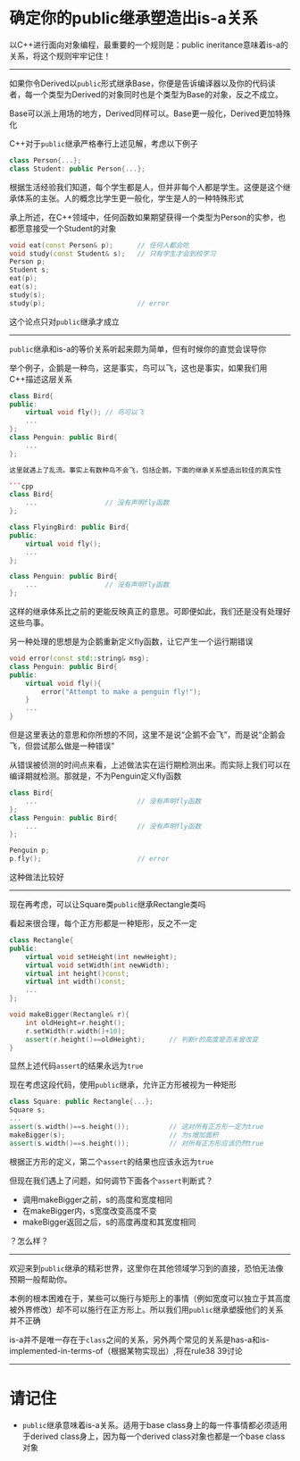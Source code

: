 # 确定你的public继承塑造出is-a关系

以C++进行面向对象编程，最重要的一个规则是：public ineritance意味着is-a的关系，将这个规则牢牢记住！

---

如果你令Derived以`public`形式继承Base，你便是告诉编译器以及你的代码读者，每一个类型为Derived的对象同时也是个类型为Base的对象，反之不成立。

Base可以派上用场的地方，Derived同样可以。Base更一般化，Derived更加特殊化

C++对于`public`继承严格奉行上述见解，考虑以下例子

```cpp
class Person{...};
class Student: public Person{...};
```

根据生活经验我们知道，每个学生都是人，但并非每个人都是学生。这便是这个继承体系的主张。人的概念比学生更一般化，学生是人的一种特殊形式

承上所述，在C++领域中，任何函数如果期望获得一个类型为Person的实参，也都愿意接受一个Student的对象

```cpp
void eat(const Person& p);      // 任何人都会吃
void study(const Student& s);   // 只有学生才会到校学习
Person p;
Student s;
eat(p);
eat(s);
study(s);
study(p);                       // error
```

这个论点只对`public`继承才成立

---

`public`继承和is-a的等价关系听起来颇为简单，但有时候你的直觉会误导你

举个例子，企鹅是一种鸟，这是事实，鸟可以飞，这也是事实，如果我们用C++描述这层关系

```cpp
class Bird{
public:
    virtual void fly(); // 鸟可以飞
    ...
};
class Penguin: public Bird{
    ...
};

这里就遇上了乱流。事实上有数种鸟不会飞，包括企鹅，下面的继承关系塑造出较佳的真实性

```cpp
class Bird{
    ...                 // 没有声明fly函数
};

class FlyingBird: public Bird{
public:
    virtual void fly();
    ...
};

class Penguin: public Bird{
    ...                 // 没有声明fly函数
};
```

这样的继承体系比之前的更能反映真正的意思。可即便如此，我们还是没有处理好这些鸟事。

另一种处理的思想是为企鹅重新定义fly函数，让它产生一个运行期错误

```cpp
void error(const std::string& msg);
class Penguin: public Bird{
public:
    virtual void fly(){
        error("Attempt to make a penguin fly!");
    }
    ...
}
```

但是这里表达的意思和你所想的不同，这里不是说“企鹅不会飞”，而是说“企鹅会飞，但尝试那么做是一种错误”

从错误被侦测的时间点来看，上述做法实在运行期检测出来。而实际上我们可以在编译期就检测。那就是，不为Penguin定义fly函数

```cpp
class Bird{
    ...                         // 没有声明fly函数
};
class Penguin: public Bird{
    ...                         // 没有声明fly函数
};

Penguin p;
p.fly();                        // error
```

这种做法比较好

---

现在再考虑，可以让Square类`public`继承Rectangle类吗

看起来很合理，每个正方形都是一种矩形，反之不一定

```cpp
class Rectangle{
public:
    virtual void setHeight(int newHeight);
    virtual void setWidth(int newWidth);
    virtual int height()const;
    virtual int width()const;
    ...
};

void makeBigger(Rectangle& r){
    int oldHeight=r.height();
    r.setWidth(r.width()+10);
    assert(r.height()==oldHeight);      // 判断r的高度是否未曾改变
}
```

显然上述代码`assert`的结果永远为`true`

现在考虑这段代码，使用`public`继承，允许正方形被视为一种矩形

```cpp
class Square: public Rectangle{...};
Square s;
...
assert(s.width()==s.height());          // 这对所有正方形一定为true
makeBigger(s);                          // 为s增加面积
assert(s.width()==s.height());          // 对所有正方形应该仍然true
```

根据正方形的定义，第二个`assert`的结果也应该永远为`true`

但现在我们遇上了问题，如何调节下面各个`assert`判断式？

- 调用makeBigger之前，s的高度和宽度相同
- 在makeBigger内，s宽度改变高度不变
- makeBigger返回之后，s的高度再度和其宽度相同

？怎么样？

---

欢迎来到`public`继承的精彩世界，这里你在其他领域学习到的直接，恐怕无法像预期一般帮助你。

本例的根本困难在于，某些可以施行与矩形上的事情（例如宽度可以独立于其高度被外界修改）却不可以施行在正方形上。所以我们用`public`继承塑膜他们的关系并不正确

is-a并不是唯一存在于`class`之间的关系，另外两个常见的关系是has-a和is-implemented-in-terms-of（根据某物实现出）,将在rule38 39讨论

---

# 请记住

- `public`继承意味着is-a关系。适用于base class身上的每一件事情都必须适用于derived class身上，因为每一个derived class对象也都是一个base class对象
